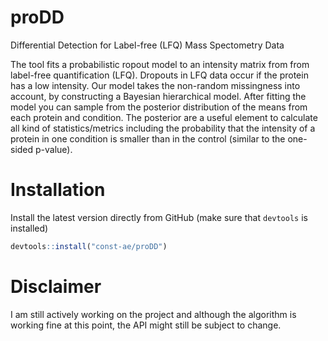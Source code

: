 
<!-- README.md is generated from README.Rmd. Please edit that file -->
proDD
=====

Differential Detection for Label-free (LFQ) Mass Spectometry Data

The tool fits a probabilistic ropout model to an intensity matrix from from label-free quantification (LFQ). Dropouts in LFQ data occur if the protein has a low intensity. Our model takes the non-random missingness into account, by constructing a Bayesian hierarchical model. After fitting the model you can sample from the posterior distribution of the means from each protein and condition. The posterior are a useful element to calculate all kind of statistics/metrics including the probability that the intensity of a protein in one condition is smaller than in the control (similar to the one-sided p-value).

Installation
============

Install the latest version directly from GitHub (make sure that `devtools` is installed)

``` r
devtools::install("const-ae/proDD")
```

Disclaimer
==========

I am still actively working on the project and although the algorithm is working fine at this point, the API
might still be subject to change.

